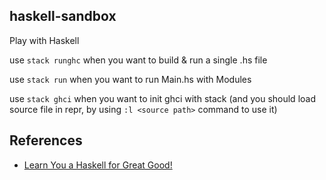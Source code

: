 ## haskell-sandbox

Play with Haskell

use `stack runghc`
when you want to build & run a single .hs file

use `stack run`
when you want to run Main.hs with Modules

use `stack ghci`
when you want to init ghci with stack
(and you should load source file in repr, by using `:l <source path>` command to use it)

## References

- [Learn You a Haskell for Great Good!](http://learnyouahaskell.com/)
